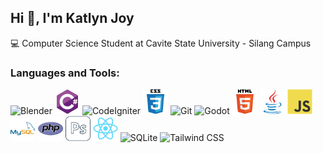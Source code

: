 <h2 align="left">Hi 👋, I'm Katlyn Joy</h2>
<p>💻 Computer Science Student at Cavite State University - Silang Campus</p>

<h3 align="left">Languages and Tools:</h3>
<p align="left">
  <!-- Blender -->
  <img src="https://download.blender.org/branding/community/blender_community_badge_white.svg" alt="Blender" width="40" height="40"/>
  
  <!-- C# -->
  <img src="https://raw.githubusercontent.com/devicons/devicon/master/icons/csharp/csharp-original.svg" alt="C#" width="40" height="40"/>
  
  <!-- CodeIgniter -->
  <img src="https://cdn.worldvectorlogo.com/logos/codeigniter.svg" alt="CodeIgniter" width="40" height="40"/>
  
  <!-- CSS3 -->
  <img src="https://raw.githubusercontent.com/devicons/devicon/master/icons/css3/css3-original-wordmark.svg" alt="CSS3" width="40" height="40"/>
  
  <!-- Git -->
  <img src="https://www.vectorlogo.zone/logos/git-scm/git-scm-icon.svg" alt="Git" width="40" height="40"/>
  
  <!-- Godot -->
  <img src="https://cdn.simpleicons.org/godotengine" alt="Godot" width="40" height="40"/>
  
  <!-- HTML5 -->
  <img src="https://raw.githubusercontent.com/devicons/devicon/master/icons/html5/html5-original-wordmark.svg" alt="HTML5" width="40" height="40"/>
  
  <!-- Java -->
  <img src="https://raw.githubusercontent.com/devicons/devicon/master/icons/java/java-original.svg" alt="Java" width="40" height="40"/>
  
  <!-- JavaScript -->
  <img src="https://raw.githubusercontent.com/devicons/devicon/master/icons/javascript/javascript-original.svg" alt="JavaScript" width="40" height="40"/>
  
  <!-- MySQL -->
  <img src="https://raw.githubusercontent.com/devicons/devicon/master/icons/mysql/mysql-original-wordmark.svg" alt="MySQL" width="40" height="40"/>
  
  <!-- PHP -->
  <img src="https://raw.githubusercontent.com/devicons/devicon/master/icons/php/php-original.svg" alt="PHP" width="40" height="40"/>
  
  <!-- Photoshop -->
  <img src="https://raw.githubusercontent.com/devicons/devicon/master/icons/photoshop/photoshop-line.svg" alt="Photoshop" width="40" height="40"/>
  
  <!-- React -->
  <img src="https://raw.githubusercontent.com/devicons/devicon/master/icons/react/react-original.svg" alt="React" width="40" height="40"/>
  
  <!-- SQLite -->
  <img src="https://www.vectorlogo.zone/logos/sqlite/sqlite-icon.svg" alt="SQLite" width="40" height="40"/>

  <!-- Tailwind CSS -->
<img src="https://www.vectorlogo.zone/logos/tailwindcss/tailwindcss-icon.svg" alt="Tailwind CSS" width="40" height="40"/>

</p>
